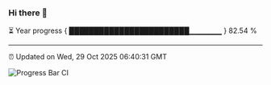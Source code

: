 ### Hi there 👋

⏳ Year progress { ████████████████████████▁▁▁▁▁▁ } 82.54 %

---

⏰ Updated on Wed, 29 Oct 2025 06:40:31 GMT

![Progress Bar CI](https://github.com/DhruviPatel157/GitHub-Actions-Demo/workflows/Progress%20Bar%20CI/badge.svg)

